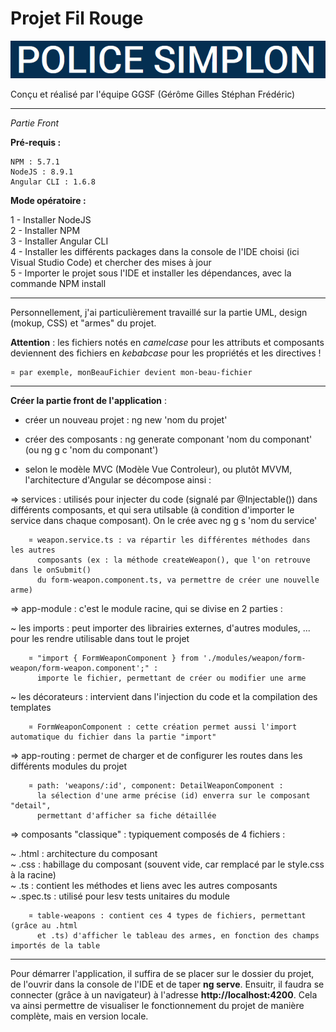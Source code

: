 # **Projet Fil Rouge** #


<p>
  <img src=".\src\assets\images\titre-fil-rouge.png"/>
</p>
Conçu et réalisé par l'équipe GGSF (Gérôme Gilles Stéphan Frédéric)

----------

*Partie Front*

**Pré-requis :**

    NPM : 5.7.1
    NodeJS : 8.9.1
    Angular CLI : 1.6.8

**Mode opératoire :**

1 - Installer NodeJS  
2 - Installer NPM  
3 - Installer Angular CLI  
4 - Installer les différents packages dans la console de l'IDE choisi (ici Visual Studio Code) et chercher des mises à jour  
5 - Importer le projet sous l'IDE et installer les dépendances, avec la commande NPM install

----------

Personnellement, j'ai particulièrement travaillé sur la partie UML, design (mokup, CSS) et "armes" du projet.


**Attention** : les fichiers notés en *camelcase* pour les attributs et composants deviennent des fichiers en *kebabcase* pour les propriétés et les directives !  

	¤ par exemple, monBeauFichier devient mon-beau-fichier

----------

**Créer la partie front de l'application** :

   - créer un nouveau projet : ng new 'nom du projet'
    
   - créer des composants : ng generate componant 'nom du componant'
     (ou ng g c 'nom du componant')
    
   - selon le modèle MVC (Modèle Vue Controleur), ou plutôt MVVM, l'architecture 
      d'Angular se décompose ainsi :
    
   => services : utilisés pour injecter du code (signalé par @Injectable()) 
       dans différents composants, et qui sera utilsable (à condition d'importer
       le service dans chaque composant). On le crée avec ng g s 'nom du service'

		¤ weapon.service.ts : va répartir les différentes méthodes dans les autres
          composants (ex : la méthode createWeapon(), que l'on retrouve dans le onSubmit()
          du form-weapon.component.ts, va permettre de créer une nouvelle arme)
    
   => app-module : c'est le module racine, qui se divise en 2 parties :
    
   ~ les imports : peut importer des librairies externes, d'autres modules, ...
     	  pour les rendre utilisable dans tout le projet
    
		¤ "import { FormWeaponComponent } from './modules/weapon/form-weapon/form-weapon.component';" :
	      importe le fichier, permettant de créer ou modifier une arme

   ~ les décorateurs : intervient dans l'injection du code et la compilation
		  des templates

		¤ FormWeaponComponent : cette création permet aussi l'import automatique du fichier dans la partie "import"
    
   => app-routing : permet de charger et de configurer les routes dans les différents
       modules du projet
    
		¤ path: 'weapons/:id', component: DetailWeaponComponent :
		  la sélection d'une arme précise (id) enverra sur le composant "detail", 
		  permettant d'afficher sa fiche détaillée

   => composants "classique" : typiquement composés de 4 fichiers :  
    
   ~ .html : architecture du composant  
   ~ .css : habillage du composant (souvent vide, car remplacé par le style.css à la racine)  
   ~ .ts : contient les méthodes et liens avec les autres composants  
   ~ .spec.ts : utilisé pour lesv tests unitaires du module

		¤ table-weapons : contient ces 4 types de fichiers, permettant (grâce au .html
		  et .ts) d'afficher le tableau des armes, en fonction des champs importés de la table

----------

    
Pour démarrer l'application, il suffira de se placer sur le dossier du projet, de l'ouvrir  dans la console de l'IDE et de taper **ng serve**. Ensuitr, il faudra se connecter (grâce à un navigateur) à l'adresse **http://localhost:4200**. Cela va ainsi permettre de visualiser le fonctionnement du projet de manière complète, mais en version locale.
